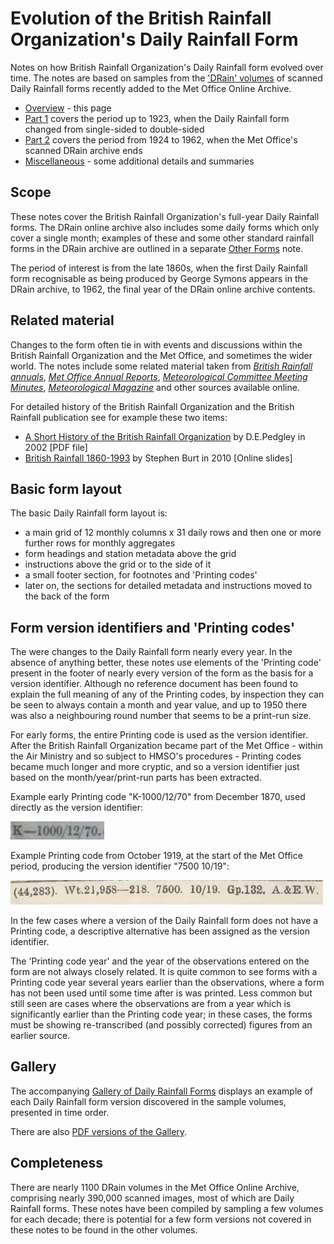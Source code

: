 # Evolution of the British Rainfall Organization's Daily Rainfall Form

Notes on how British Rainfall Organization's Daily Rainfall form evolved over time. The notes are based on samples from 
the ['DRain' volumes](https://digital.nmla.metoffice.gov.uk/index.php?name=SO_9903efdf-7f99-4cae-a723-8b3f426eea20) of scanned Daily Rainfall forms recently added 
to the Met Office Online Archive. 

* [Overview](Daily_Rainfall_Form_Evolution.md) - this page
* [Part 1](Daily_Rainfall_Form_Evolution_part_1.md) covers the period up to 1923, when the Daily Rainfall form changed from single-sided to double-sided
* [Part 2](Daily_Rainfall_Form_Evolution_part_2.md) covers the period from 1924 to 1962, when the Met Office's scanned DRain archive ends 
* [Miscellaneous](Daily_Rainfall_Form_Evolution_misc.md) - some additional details and summaries

## Scope

These notes cover the British Rainfall Organization's full-year Daily Rainfall forms. The DRain online archive also includes some daily forms which only 
cover a single month; examples of these and some other standard rainfall forms in the DRain archive are outlined in a separate [Other Forms](Other_DRain_Forms.md) note.

The period of interest is from the late 1860s, when the first Daily Rainfall form recognisable as being produced by George Symons appears in the DRain archive, to 1962, the final year 
of the DRain online archive contents.

## Related material

Changes to the form often tie in with events and discussions within the British Rainfall Organization and the Met Office, and sometimes the wider world. The notes include some 
related material taken from [*British Rainfall annuals*](https://digital.nmla.metoffice.gov.uk/index.php?name=SO_29627928-7fb1-43b2-b7ad-f63509127917), 
[*Met Office Annual Reports*](https://digital.nmla.metoffice.gov.uk/index.php?name=SO_e75e4cf3-9be6-47f9-9444-0c2debbcef83), 
[*Meteorological Committee Meeting Minutes*](https://digital.nmla.metoffice.gov.uk/index.php?name=SO_4ef61033-663b-4457-8cee-d784ae877507), 
[*Meteorological Magazine*](https://digital.nmla.metoffice.gov.uk/index.php?name=SO_31c4215d-460a-4ce3-bdac-12c775f5c92d)
and other sources available online.

For detailed history of the British Rainfall Organization and the British Rainfall publication see for example these two items:
* [A Short History of the British Rainfall Organization](https://www.rmets.org/sites/default/files/papers/hist05.pdf) by D.E.Pedgley in 2002 [PDF file]
* [British Rainfall 1860-1993](https://www.yumpu.com/en/document/read/25804332/british-rainfall-1860-1993-royal-meteorological-society) by Stephen Burt in 2010 [Online slides]

## Basic form layout

The basic Daily Rainfall form layout is: 

* a main grid of 12 monthly columns x 31 daily rows and then one or more further rows for monthly aggregates
* form headings and station metadata above the grid
* instructions above the grid or to the side of it
* a small footer section, for footnotes and 'Printing codes'
* later on, the sections for detailed metadata and instructions moved to the back of the form

## Form version identifiers and 'Printing codes'

The were changes to the Daily Rainfall form nearly every year. In the absence of anything better, these notes use elements of the 'Printing code' present in the footer of nearly 
every version of the form as the basis for a version identifier. Although no reference document has been found to explain the full meaning of any of the Printing codes, by 
inspection they can be seen to always contain a month and year value, and up to 1950 there was also a neighbouring round number that seems to be a print-run size. 

For early forms, the entire Printing code is used as the version identifier. After the British Rainfall Organization became part of the Met Office - within the
Air Ministry and so subject to HMSO's procedures - Printing codes became much longer and more cryptic, and so a version identifier just based on the month/year/print-run parts has been
extracted.

Example early Printing code "K-1000/12/70" from December 1870, used directly as the version identifier: 

<img src="page_images/K_1000_12_70.printing_code.jpg" style="width:150px">

Example Printing code from October 1919, at the start of the Met Office period, producing the version identifier "7500 10/19": 

<img src="page_images/7500_10_19.printing_code.jpg" style="width:500px">

In the few cases where a version of the Daily Rainfall form does not have a Printing code, a descriptive alternative has been assigned as the version identifier.

The 'Printing code year' and the year of the observations entered on the form are not always closely related. It is quite common to see forms with a Printing code year several
years earlier than the observations, where a form has not been used until some time after is was printed. Less common but still seen are cases where the observations are from a year
which is significantly earlier than the Printing code year; in these cases, the forms must be showing re-transcribed (and possibly corrected) figures from an earlier source.

## Gallery

The accompanying [Gallery of Daily Rainfall Forms](Daily_Rainfall_Form_Gallery.md) displays an example of each Daily Rainfall form version discovered in the sample volumes, presented in time order.

There are also [PDF versions of the Gallery](Daily_Rainfall_Form_Gallery_pdfs.md).

## Completeness

There are nearly 1100 DRain volumes in the Met Office Online Archive, comprising nearly 390,000 scanned images, most of which are Daily Rainfall forms. These notes have been compiled by sampling a few
volumes for each decade; there is potential for a few form versions not covered in these notes to be found in the other volumes.

